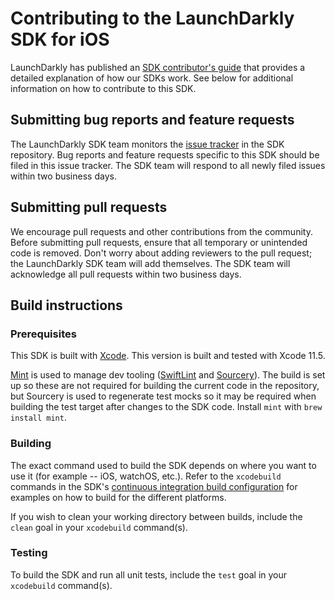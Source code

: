 Contributing to the LaunchDarkly SDK for iOS
================================================

LaunchDarkly has published an [SDK contributor's guide](https://docs.launchdarkly.com/sdk/concepts/contributors-guide) that provides a detailed explanation of how our SDKs work. See below for additional information on how to contribute to this SDK.

Submitting bug reports and feature requests
------------------

The LaunchDarkly SDK team monitors the [issue tracker](https://github.com/launchdarkly/ios-client-sdk/issues) in the SDK repository. Bug reports and feature requests specific to this SDK should be filed in this issue tracker. The SDK team will respond to all newly filed issues within two business days.

Submitting pull requests
------------------

We encourage pull requests and other contributions from the community. Before submitting pull requests, ensure that all temporary or unintended code is removed. Don't worry about adding reviewers to the pull request; the LaunchDarkly SDK team will add themselves. The SDK team will acknowledge all pull requests within two business days.

Build instructions
------------------

### Prerequisites

This SDK is built with [Xcode](https://developer.apple.com/xcode/). This version is built and tested with Xcode 11.5.

[Mint](https://github.com/yonaskolb/Mint) is used to manage dev tooling ([SwiftLint](https://github.com/realm/SwiftLint) and [Sourcery](https://github.com/krzysztofzablocki/Sourcery)). The build is set up so these are not required for building the current code in the repository, but Sourcery is used to regenerate test mocks so it may be required when building the test target after changes to the SDK code. Install `mint` with `brew install mint`.

### Building

The exact command used to build the SDK depends on where you want to use it (for example -- iOS, watchOS, etc.). Refer to the `xcodebuild` commands in the SDK's [continuous integration build configuration](.circleci/config.yml) for examples on how to build for the different platforms.

If you wish to clean your working directory between builds, include the `clean` goal in your `xcodebuild` command(s).

### Testing

To build the SDK and run all unit tests, include the `test` goal in your `xcodebuild` command(s).
